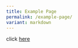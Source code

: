 ```yaml
---
title: Example Page
permalink: /example-page/
variant: markdown
---
```

click [here](https://sistic.com.sg)